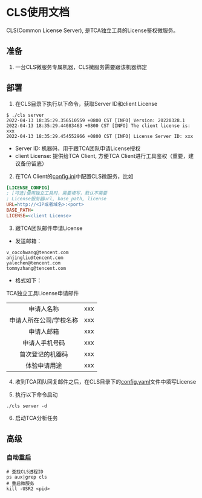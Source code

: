 # CLS使用文档
CLS(Common License Server), 是TCA独立工具的License鉴权微服务。

## 准备
1. 一台CLS微服务专属机器，CLS微服务需要跟该机器绑定

## 部署
1. 在CLS目录下执行以下命令，获取Server ID和client License
```shell
$ ./cls server
2022-04-13 18:35:29.356510559 +0800 CST [INFO] Version: 20220328.1
2022-04-13 18:35:29.44083463 +0800 CST [INFO] The client license is:
xxx
2022-04-13 18:35:29.454552966 +0800 CST [INFO] License Server ID: xxx
```
- Server ID: 机器码，用于跟TCA团队申请License授权
- client License: 提供给TCA Client, 方便TCA Client进行工具鉴权（重要，建议备份留底）

2. 在TCA Client的[config.ini](../../client/config.ini)中配置CLS微服务，比如
```ini
[LICENSE_CONFIG]
; [可选]使用独立工具时，需要填写，默认不需要
; License服务器url, base_path, license
URL=http://<IP或者域名>:<port>
BASE_PATH=
LICENSE=<client License>
```

3. 跟TCA团队邮件申请License

- 发送邮箱：
```
v_cocohwang@tencent.com
anjingliu@tencent.com
yalechen@tencent.com
tommyzhang@tencent.com
```

- 格式如下：

TCA独立工具License申请邮件

| |  |
|  :----:  | :----:  |
| 申请人名称  | xxx |
| 申请人所在公司/学校名称 | xxx |
| 申请人邮箱 | xxx |
| 申请人手机号码 | xxx |
| 首次登记的机器码 | xxx |
| 体验申请用途 | xxx |

4. 收到TCA团队回复邮件之后，在CLS目录下的[config.yaml](config.yaml)文件中填写License

5. 执行以下命令启动
```shell
./cls server -d
```

6. 启动TCA分析任务

## 高级
### 自动重启
```shell
# 查找CLS进程ID
ps aux|grep cls
# 重启微服务
kill -USR2 <pid>
```
